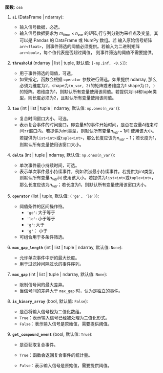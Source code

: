 **函数**: `cea`

1. **`si`** (DataFrame | ndarray):  
   
   - 输入信号数据，必选。
   - 输入信号数据要求为 $m_{time} \times n_{var}$ 的矩阵,行与列分别为采样点及变量。其可以是 Pandas 的 DataFrame 或 NumPy 数组。若
     输入原始信号矩阵`arr<float>`，则事件筛选的阈值必须提供。若输入为二进制矩阵`arr<bool>`，每个值代表是否超过阈值，
     则事件筛选的阈值不需要提供。

2. **`threshold`** (ndarray | list | tuple, 默认值: `[-np.inf, -0.5]`):  
   
   - 用于事件筛选的阈值，可选。  
   - 如果指定，函数会根据 `operator` 参数进行筛选。如果提供 ndarray, 那么必须为维度为2，shape为`(n_var, 2)`的矩阵或者维度为1
     shape为`(2, )`的矩阵。若维度为1，则默认所有变量使用该阈值。若提供为list和tuple类型，则长度必须为2，且默认所有变量使用该阈值。

3. **`tau`** (int | list | tuple | ndarray, 默认值: `np.ones(n_var)`):  
   
   - 复合时间窗口大小，可选。  
   - 表示复合事件的时间窗口，即变量$B$的事件开始时间，是否在变量$A$结束时间$\pm \tau$窗口内。若提供为int类型，则默认所有变量$n_{var}-1$间
   使用该大小。若提供为`list<int>`或`tuple<int>`，那么长度应该为$n_{var}-1$；若长度为1，则默认所有变量使用该窗口大小。

4. **`delta`** (int | tuple | ndarray, 默认值: `np.ones(n_var)`):  
   
   - 单次事件最小持续时间，可选。
   - 表示单次事件最小持续事件，例如洪涝最小持续事件。若提供为int类型，则默认所有变量$n_{var}$间
   使用该大小。若提供为`list<int>`或`tuple<int>`，那么长度应该为$n_{var}$；若长度为1，则默认所有变量使用该窗口大小。

5. **`operator`** (list | tuple, 默认值: `('ge', 'le')`):  
   
   - 阈值条件的区间操作符。  
     - `'ge'`: 大于等于  
     - `'le'`: 小于等于  
     - `'g'`: 大于
     - `'g'`： 小于
   - 可组合用于多条件筛选。

6. **`max_gap_length`** (int | list | tuple | ndarray, 默认值: `None`):  
   
   - 允许单次事件中断的最大长度。  
   - 用于过滤掉间隔过长的事件序列。

7. **`max_gap`** (int | list | tuple | ndarray, 默认值: `None`):  
   
   - 限制信号间的最大差异。  
   - 当信号间的差异大于 `max_gap` 时，认为是独立的事件。

8. **`is_binary_array`** (bool, 默认值: `False`):  
   
   - 是否将输入信号视为二值化数组。  
    - `True`：表示输入信号已经被处理为二值化形式。
    - `False`：表示输入信号是原始值，需要提供阈值。

9. **`get_compound_event`** (bool, 默认值: `True`):  
   
   - 是否获取复合事件。  
   
   - `True`：函数会返回复合事件的统计量。
   - `False`：表示输入信号是原始值，需要提供阈值。
